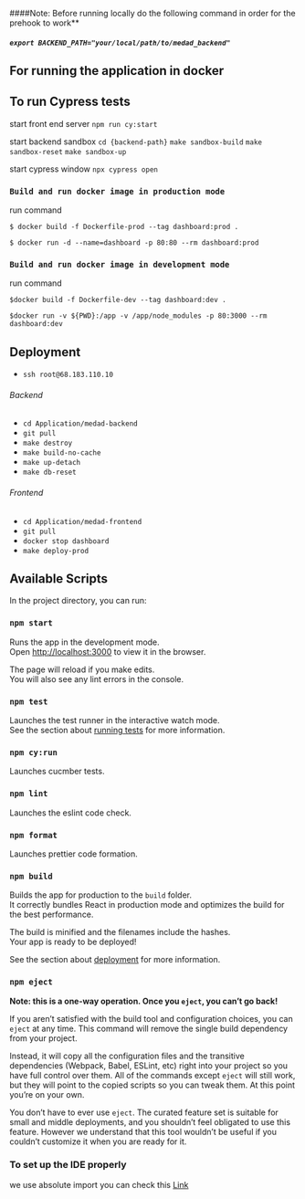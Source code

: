 ####Note: Before running locally do the following command in order for the prehook to work**
##### `export BACKEND_PATH="your/local/path/to/medad_backend"`
## For running the application in docker

## To run Cypress tests
start front end server
`npm run cy:start`

start backend sandbox
`cd {backend-path}`
`make sandbox-build`
`make sandbox-reset`
`make sandbox-up`

start cypress window
`npx cypress open`


### `Build and run docker image in production mode`
run command

`$ docker build -f Dockerfile-prod --tag dashboard:prod .`

`$ docker run -d --name=dashboard -p 80:80 --rm dashboard:prod`

### `Build and run docker image in development mode`

run command

`$docker build -f Dockerfile-dev --tag dashboard:dev .`

`$docker run -v ${PWD}:/app -v /app/node_modules -p 80:3000 --rm dashboard:dev`

## Deployment


* `ssh root@68.183.110.10`

###### Backend
* `cd Application/medad-backend`
* `git pull`
* `make destroy`
* `make build-no-cache`
* `make up-detach`
* `make db-reset`

###### Frontend
* `cd Application/medad-frontend`
* `git pull`
* `docker stop dashboard`
* `make deploy-prod`



## Available Scripts

In the project directory, you can run:

### `npm start`

Runs the app in the development mode.<br />
Open [http://localhost:3000](http://localhost:3000) to view it in the browser.

The page will reload if you make edits.<br />
You will also see any lint errors in the console.

### `npm test`

Launches the test runner in the interactive watch mode.<br />
See the section about [running tests](https://facebook.github.io/create-react-app/docs/running-tests) for more information.

### `npm cy:run`

Launches cucmber tests.

### `npm lint`

Launches the eslint code check.

### `npm format`

Launches prettier code formation.

### `npm build`

Builds the app for production to the `build` folder.<br />
It correctly bundles React in production mode and optimizes the build for the best performance.

The build is minified and the filenames include the hashes.<br />
Your app is ready to be deployed!

See the section about [deployment](https://facebook.github.io/create-react-app/docs/deployment) for more information.

### `npm eject`

**Note: this is a one-way operation. Once you `eject`, you can’t go back!**

If you aren’t satisfied with the build tool and configuration choices, you can `eject` at any time. This command will remove the single build dependency from your project.

Instead, it will copy all the configuration files and the transitive dependencies (Webpack, Babel, ESLint, etc) right into your project so you have full control over them. All of the commands except `eject` will still work, but they will point to the copied scripts so you can tweak them. At this point you’re on your own.

You don’t have to ever use `eject`. The curated feature set is suitable for small and middle deployments, and you shouldn’t feel obligated to use this feature. However we understand that this tool wouldn’t be useful if you couldn’t customize it when you are ready for it.



### To set up the IDE properly
 we use absolute import you can check this [Link](https://medium.com/hackernoon/absolute-imports-with-create-react-app-4c6cfb66c35d)
